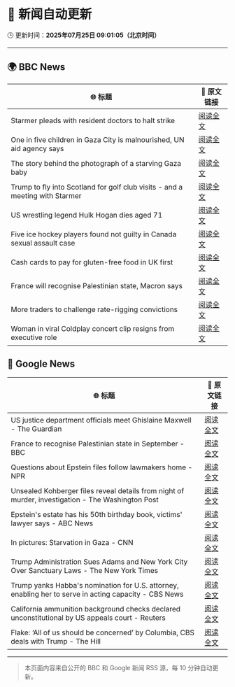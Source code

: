 # 🧠 新闻自动更新

🕒 更新时间：**2025年07月25日 09:01:05（北京时间）**

---

## 🌍 BBC News

| 🌐 标题 | 🔗 原文链接 |
|--------|-------------|
| Starmer pleads with resident doctors to halt strike | [阅读全文](https://www.bbc.com/news/articles/cn5k5w7vrdvo) |
| One in five children in Gaza City is malnourished, UN aid agency says | [阅读全文](https://www.bbc.com/news/articles/cwyxy5k70rzo) |
| The story behind the photograph of a starving Gaza baby | [阅读全文](https://www.bbc.com/news/videos/czryry57x4do) |
| Trump to fly into Scotland for golf club visits - and a meeting with Starmer | [阅读全文](https://www.bbc.com/news/articles/cg4r4z2gx2qo) |
| US wrestling legend Hulk Hogan dies aged 71 | [阅读全文](https://www.bbc.com/news/articles/clyzyr4d2rzo) |
| Five ice hockey players found not guilty in Canada sexual assault case | [阅读全文](https://www.bbc.com/news/articles/cn0qlwnyy70o) |
| Cash cards to pay for gluten-free food in UK first | [阅读全文](https://www.bbc.com/news/articles/c0l4d3g4p2do) |
| France will recognise Palestinian state, Macron says | [阅读全文](https://www.bbc.com/news/articles/ckg5g4p3245o) |
| More traders to challenge rate-rigging convictions | [阅读全文](https://www.bbc.com/news/articles/ckglglj7dgdo) |
| Woman in viral Coldplay concert clip resigns from executive role | [阅读全文](https://www.bbc.com/news/articles/cp3l3ldd0j1o) |

## 📰 Google News

| 🌐 标题 | 🔗 原文链接 |
|--------|-------------|
| US justice department officials meet Ghislaine Maxwell - The Guardian | [阅读全文](https://news.google.com/rss/articles/CBMijgFBVV95cUxQcGRmbkdMV01CQUZ2VVdGQ2V5Y2xPUUNBdDY3YXdSajZHcVZUMnBZdkJ4OVUtUEd6cTU5Qy1HZ0wtbFFXYmhaaHRRa2lHaXlyb3ExOE91MXpUa0NWTFhkMHhBS2swUVE0bjl4bVlkWDNld1V6SGpJdzZoc3VDbTFnWmItN2x4T2tDY2pYVWVn?oc=5) |
| France to recognise Palestinian state in September - BBC | [阅读全文](https://news.google.com/rss/articles/CBMiWkFVX3lxTE9YZFlMRU0ycEhNYkpmdG8xYmtGcU4wN1ZFRXJ0ZnlJWkVQWFZhc3lNUTA4WkRQbWtiaXhaVldPM0Ffb1NJZ2E2blk5ZndFdFk4ZWx2RmNua1Q3UdIBX0FVX3lxTE9PZXBGeDRJdkxDM3p1WTB3OWxKZE1KWWFzaHhqTGdIbWluODRaRUtQaWIyZlQ1S2ZkTVU4NTd5enotSEN0LVRJRzB4Nm84ejVMNmVKWXlSaTBPWFVNanNN?oc=5) |
| Questions about Epstein files follow lawmakers home - NPR | [阅读全文](https://news.google.com/rss/articles/CBMidkFVX3lxTE1Kd21PampsY2RYQ2hTTllQNlBPR2dZMVFxaVlOWU9sOG1BckltbUxrajByT1IyUEVBWnk0bGJGZTZBdUJtZWdYSUNtR2lmUEtjRmdfdWhyQ1dXQVV3NkFmS0N0RGZQWEp3R2tmQ3B4Zk9feFQ4RHc?oc=5) |
| Unsealed Kohberger files reveal details from night of murder, investigation - The Washington Post | [阅读全文](https://news.google.com/rss/articles/CBMinwFBVV95cUxQQ2NXMUNreWFJUWw4N2VoM2pTZTdnSEZQU2RucllnU2hmVVZmMDFMTzN3Vmk0ektta0sxZnVoY2N2ZmZPTWtsUTRULTNCTEFHR3d4Nmc1NkdHeVhrVERGaE1PM3dmWnNlVU14TjhvbzU0ZURFRFpVSWQ1ZDhWdDFtNVFtalZzV2syeVhWUGJINnl1S3RiVlJCNGNtNGJiRm8?oc=5) |
| Epstein's estate has his 50th birthday book, victims' lawyer says - ABC News | [阅读全文](https://news.google.com/rss/articles/CBMimgFBVV95cUxPWVBidjBSSGNWcnFxNl9wb1NvTmZqTHBKakY0RXhMS0w1V0gtT3FKX1REU01JaV8wUXFHOWV1RmZ6c21RMzBkQWZBZzBYdDdwRWR4eXNpbzQ3cnFWZ3NKT0hUcnN1WU13WTFHT0gwWTV0d0VEZHVpM3lXTzJMYjRXZW5EZFFOVEFoWFZaa1E5YkhwSWFlMkZxbTBn0gGfAUFVX3lxTE1jZEtkWGhHUVlHSE13SkIwbFJGeTI5dXlSVFFmYl82dXVMRXBFR1RWUGt3WGpIMGVLeGR0bU1SbE54QmZyUVRKc2dVLUppQTEzTFA2S2VRNk80T21TQndhdlZFS0FTWHRCNUgyMzJpdnhfeVlDU2VfLVdCV2tqaUZvTDEwQXpPR3Y1VUE0aXl3aXFGWHptNkNaSXREaWxJdw?oc=5) |
| In pictures: Starvation in Gaza - CNN | [阅读全文](https://news.google.com/rss/articles/CBMikAFBVV95cUxOMEdZdk0wOEdHV1pjWkY0VTg4T1EyS250d1Y5UWdna2hSLUdod3Q4YlM2X3NNZFpHSXh1RzVRTHdvTzR2S3VfZ0M5UGllNDNTZFhRQXJlRUQtUHVsanc3Q3JPakhSYXlmb0RtSEdydkFDYTZmZXhxMVRxcEFKTk1KVkY2SWJnZVhQX29NYmhOOHU?oc=5) |
| Trump Administration Sues Adams and New York City Over Sanctuary Laws - The New York Times | [阅读全文](https://news.google.com/rss/articles/CBMihAFBVV95cUxNSmFCeHk5aVBpMUYxQXBqWlFaVDZ0U0Yzc1lrRWh5RUZUTEJMY0F6S2Yyb2YwYzdTY2tFQmNlTFJ6eXRGaVZ4dWtkX2ctRlRpUnZNVXlubi01dk1fUDlHdmJyZDZkVGx4ZFJKMG5sMVFEYnNLWGE5eVE2d3JZWS02S0hzWmo?oc=5) |
| Trump yanks Habba's nomination for U.S. attorney, enabling her to serve in acting capacity - CBS News | [阅读全文](https://news.google.com/rss/articles/CBMimwFBVV95cUxQeDhFSTlrWGpFVmxEVjF5dV8zVGp1NUIxektVbEl4QkE0MDU0cmFuaUVvSlpvMnBkODVEMl9LaVdZSm5Sb3JrRk5DRlR3RmlIaVNWOGx5MHNBZWJpVm1qTGVKOTNpSGpwTm5JaGlSOC1LWjNCNm56X3R6dlJ4WG5sNW9DeW52QTdrS1YyWlZ3Vzc2RFo0SDlEaVMtb9IBoAFBVV95cUxOWWhsLVJ5bDFhTjJsUWxlekNkTzI5Tm1jdS1zZnk1elpBMHNXaVR6eU0yTk13ZmVCNkNRd3RQMm83dldyTnRrZmlYZ2MxSHNTNHg3Snp3cFpuUTROZ3NNaV9DcHdsSlQ1TlJBUXJUY2tDTFZoRXMwUzFwZDZ2N3BOTUMxanl4R19LYk1vczZoTE9oUklqOXFhU1hFRlkyZFhu?oc=5) |
| California ammunition background checks declared unconstitutional by US appeals court - Reuters | [阅读全文](https://news.google.com/rss/articles/CBMizAFBVV95cUxPWEJUQl9fZEhvMC13SHM5S0VtcnZoTGpmcnExS0Yxc3MtQjRCMXNibUx1ZGphTG5ZRmhONWtpUmlNSzhDaWZhZHkyX2I0X1RQZU1DbkhNaGlfYV9kS21qVmt4eExvNkpoaG1PUHludk10THNXWVZhaWNYM0w0QkNpeUZFS1JKQndTYlNpVGV5MWZCcFU2OEN4a3ZjZW56dWVMX2RfdVZwSm5GdEpSdjRaRWMxWXROaFBRdE8zbjMwa2FSbEtOS3BSS3VNc0M?oc=5) |
| Flake: ‘All of us should be concerned’ by Columbia, CBS deals with Trump - The Hill | [阅读全文](https://news.google.com/rss/articles/CBMiogFBVV95cUxPcTJKSzNicXZxS0xIUzdKdkFhSTNqVTZGQ0F3Z3VGbjBjVFdMSkF6SkF3RU5FWW9QZGhLcnV6VEZDMW5hUU1KeGFBYURZbHJ3TXV1VjlWMTdITk1LUF9FZkVEVzhPaXJkdGJiQnBzOC1MTkZjcWlPc0RzZHpjV2pMNHRmUE0waUJZSC1QWVRCNmtGMDRwQ1NycWpFSEJHbWpTdHfSAacBQVVfeXFMT2dXbUhyeHNqcmdIUWpLNkpadXlCR19BYUctZXdYRXJBYnZSYk0tclViUE1kbEd5Ry1KV3l4dDJDTVFuajJjeGJXQ3h5cWctSHZZSm82aGl3NzhOTkxGUGlSUHNZSzBEVXg5OG8ybFRhbm8wRXdPQlY2WklPc2w0LWJ4RnlzRk5pLU1LY1RfNndWM2l2ckIxVHlIQU05dzctQXM1bEsxbW8?oc=5) |

---
> 本页面内容来自公开的 BBC 和 Google 新闻 RSS 源，每 10 分钟自动更新。